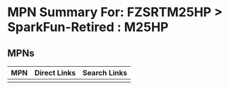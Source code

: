 



# MPN Summary For: FZSRTM25HP > SparkFun-Retired : M25HP

## MPNs
  

|MPN|Direct Links|Search Links|
| :--- | :--- | :--- |
||||
